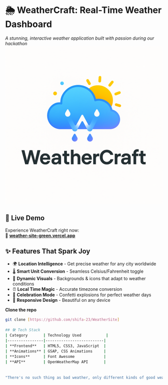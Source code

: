 # 🌦️ WeatherCraft: Real-Time Weather Dashboard 

*A stunning, interactive weather application built with passion during our hackathon*  
![WeatherCraft Logo](./assets/weatherLogo.png)

## 🌟 Live Demo
Experience WeatherCraft right now:  
🔗 **[weather-site-green.vercel.app](weather-site-green.vercel.app)**


## ✨ Features That Spark Joy

- 🌍 **Location Intelligence** - Get precise weather for any city worldwide
- 🌡️ **Smart Unit Conversion** - Seamless Celsius/Fahrenheit toggle
- 🎨 **Dynamic Visuals** - Backgrounds & icons that adapt to weather conditions
- ⏰ **Local Time Magic** - Accurate timezone conversion
- 🎉 **Celebration Mode** - Confetti explosions for perfect weather days
- 📱 **Responsive Design** - Beautiful on any device

**Clone the repo**
   ```bash
   git clone [https://github.com/shifa-23/WeatherSite]

## 🛠️ Tech Stack
| Category       | Technology Used           |
|----------------|--------------------------|
| **Frontend**   | HTML5, CSS3, JavaScript  |
| **Animations** | GSAP, CSS Animations     |
| **Icons**      | Font Awesome             |
| **API**        | OpenWeatherMap API       |


"There's no such thing as bad weather, only different kinds of good weather."

